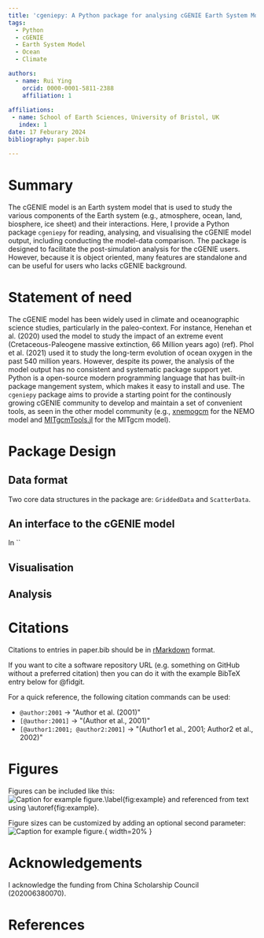 ```yaml
---
title: 'cgeniepy: A Python package for analysing cGENIE Earth System Model output'
tags:
  - Python
  - cGENIE
  - Earth System Model
  - Ocean
  - Climate

authors:
  - name: Rui Ying
    orcid: 0000-0001-5811-2388
    affiliation: 1
  
affiliations:
 - name: School of Earth Sciences, University of Bristol, UK
   index: 1
date: 17 Feburary 2024
bibliography: paper.bib

---
```


# Summary

The cGENIE model is an Earth system model that is used to study the various components of the Earth system (e.g., atmosphere, ocean, land, biosphere, ice sheet) and their interactions. Here, I provide a Python package `cgeniepy` for reading, analysing, and visualising the cGENIE model output, including conducting the model-data comparison. The package is designed to facilitate the post-simulation analysis for the cGENIE users. However, because it is object oriented, many features are standalone and can be useful for users who lacks cGENIE background.

# Statement of need

The cGENIE model has been widely used in climate and oceanographic science studies, particularly in the paleo-context. For instance, Henehan et al. (2020) used the model to study the impact of an extreme event (Cretaceous-Paleogene massive extinction, 66 Million years ago) (ref). Phol et al. (2021) used it to study the long-term evolution of ocean oxygen in the past 540 million years. However, despite its power, the analysis of the model output has no consistent and systematic package support yet. Python is a open-source modern programming language that has built-in package mangement system, which makes it easy to install and use. The `cgeniepy` package aims to provide a starting point for the continously growing cGENIE community to develop and maintain a set of convenient tools, as seen in the other model community (e.g., [xnemogcm](https://github.com/rcaneill/xnemogcm/) for the NEMO model and [MITgcmTools.jl](https://gaelforget.github.io/MITgcmTools.jl/dev/#MITgcmTools.jl) for the MITgcm model).

# Package Design
## Data format
Two core data structures in the package are: `GriddedData` and `ScatterData`.

## An interface to the cGENIE model
In ``


## Visualisation
## Analysis


# Citations

Citations to entries in paper.bib should be in
[rMarkdown](http://rmarkdown.rstudio.com/authoring_bibliographies_and_citations.html)
format.

If you want to cite a software repository URL (e.g. something on GitHub without a preferred
citation) then you can do it with the example BibTeX entry below for @fidgit.

For a quick reference, the following citation commands can be used:
- `@author:2001`  ->  "Author et al. (2001)"
- `[@author:2001]` -> "(Author et al., 2001)"
- `[@author1:2001; @author2:2001]` -> "(Author1 et al., 2001; Author2 et al., 2002)"

# Figures

Figures can be included like this:
![Caption for example figure.\label{fig:example}](figure.png)
and referenced from text using \autoref{fig:example}.

Figure sizes can be customized by adding an optional second parameter:
![Caption for example figure.](figure.png){ width=20% }

# Acknowledgements

I acknowledge the funding from China Scholarship Council (202006380070).

# References
